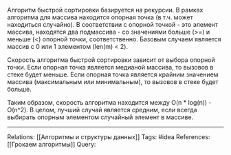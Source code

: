 Алгоритм быстрой сортировки базируется на рекурсии. В рамках алгоритма для массива находится опорная точка (в т.ч. может находиться случайно). В соответствии с опорной точкой - это элемент массива, находятся два подмассива - со значениями больше (>=) и меньше (<) опорной точки, соответственно. Базовым случаем является массив с 0 или 1 элементом (len(m) < 2).

Скорость алгоритма быстрой сортировки зависит от выбора опорной точки. Если опорная точка является медианой массива, то вызовов в стеке будет меньше. Если опорная точка является крайним значением массива (максимальным или минимальным), то вызовов в стеке будет больше. 

Таким образом, скорость алгоритма находится между O(n * log(n)) - O(n^2). В целом, лучший случай является средним, если всегда выбирать опорным элементом случайный элемент в массиве. 

___
Relations: [[Алгоритмы и структуры данных]] 
Tags: #idea 
References: [[Грокаем алгоритмы]] 
Query: 